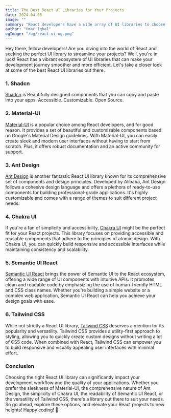 ```yaml
---
title: The Best React UI Libraries for Your Projects
date: 2024-04-03
image: ""
summary: "React developers have a wide array of UI libraries to choose from, each offering unique features and benefits. This article explores five top React UI libraries"
author: "Umar Iqbal"
ogImage: "/og/react-ui-og.png"
---
```


Hey there, fellow developers! Are you diving into the world of React and seeking the perfect UI library to streamline your projects? Well, you're in luck! React has a vibrant ecosystem of UI libraries that can make your development journey smoother and more efficient. Let's take a closer look at some of the best React UI libraries out there.

### 1. **Shadcn**
[Shadcn](https://ui.shadcn.com/) is Beautifully designed components that you can copy and paste into your apps. Accessible. Customizable. Open Source.

### 2. **Material-UI**
[Material-UI](https://material-ui.com/) is a popular choice among React developers, and for good reason. It provides a set of beautiful and customizable components based on Google's Material Design guidelines. With Material-UI, you can easily create sleek and modern user interfaces without having to start from scratch. Plus, it offers robust documentation and an active community for support.

### 3. **Ant Design**
[Ant Design](https://ant.design/) is another fantastic React UI library known for its comprehensive set of components and design principles. Developed by Alibaba, Ant Design follows a cohesive design language and offers a plethora of ready-to-use components for building professional-grade applications. It's highly customizable and comes with a range of themes to suit different project needs.

### 4. **Chakra UI**
If you're a fan of simplicity and accessibility, [Chakra UI](https://chakra-ui.com/) might be the perfect fit for your React projects. This library focuses on providing accessible and reusable components that adhere to the principles of atomic design. With Chakra UI, you can quickly build responsive and accessible interfaces while maintaining consistency and scalability.

### 5. **Semantic UI React**
[Semantic UI React](https://react.semantic-ui.com/) brings the power of Semantic UI to the React ecosystem, offering a wide range of UI components with intuitive APIs. It promotes clean and readable code by emphasizing the use of human-friendly HTML and CSS class names. Whether you're building a simple website or a complex web application, Semantic UI React can help you achieve your design goals with ease.

### 6. **Tailwind CSS**
While not strictly a React UI library, [Tailwind CSS](https://tailwindcss.com/) deserves a mention for its popularity and versatility. Tailwind CSS provides a utility-first approach to styling, allowing you to quickly create custom designs without writing a lot of CSS code. When combined with React, Tailwind CSS can empower you to build responsive and visually appealing user interfaces with minimal effort.

### Conclusion
Choosing the right React UI library can significantly impact your development workflow and the quality of your applications. Whether you prefer the sleekness of Material-UI, the comprehensive nature of Ant Design, the simplicity of Chakra UI, the readability of Semantic UI React, or the versatility of Tailwind CSS, there's a library out there to suit your needs. So go ahead, explore these options, and elevate your React projects to new heights! Happy coding! 🚀
